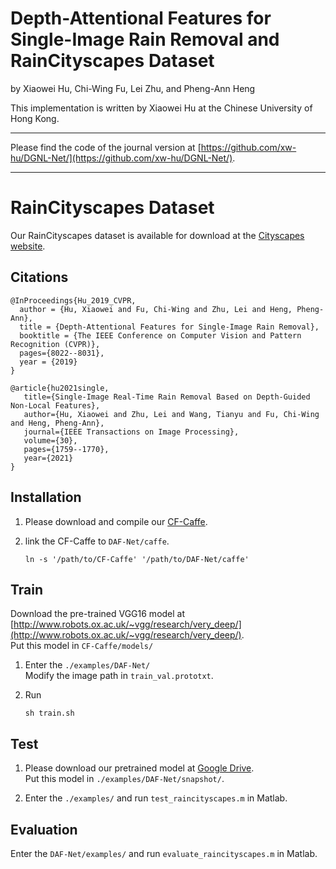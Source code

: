 # Depth-Attentional Features for Single-Image Rain Removal and RainCityscapes Dataset

by Xiaowei Hu, Chi-Wing Fu, Lei Zhu, and Pheng-Ann Heng

This implementation is written by Xiaowei Hu at the Chinese University of Hong Kong.

***

Please find the code of the journal version at [https://github.com/xw-hu/DGNL-Net/](https://github.com/xw-hu/DGNL-Net/).      

***

# RainCityscapes Dataset

Our RainCityscapes dataset is available for download at the [Cityscapes website](https://www.cityscapes-dataset.com/downloads/).

## Citations
```
@InProceedings{Hu_2019_CVPR,      
  author = {Hu, Xiaowei and Fu, Chi-Wing and Zhu, Lei and Heng, Pheng-Ann},      
  title = {Depth-Attentional Features for Single-Image Rain Removal},      
  booktitle = {The IEEE Conference on Computer Vision and Pattern Recognition (CVPR)},      
  pages={8022--8031},      
  year = {2019}      
}
```
```
@article{hu2021single,                    
   title={Single-Image Real-Time Rain Removal Based on Depth-Guided Non-Local Features},                
   author={Hu, Xiaowei and Zhu, Lei and Wang, Tianyu and Fu, Chi-Wing and Heng, Pheng-Ann},               
   journal={IEEE Transactions on Image Processing},              
   volume={30},                
   pages={1759--1770},            
   year={2021}         
}
```
      
## Installation

1. Please download and compile our [CF-Caffe](https://github.com/xw-hu/CF-Caffe).

2. link the CF-Caffe to `DAF-Net/caffe`.

    ```shell
    ln -s '/path/to/CF-Caffe' '/path/to/DAF-Net/caffe'
    ```
  
## Train

Download the pre-trained VGG16 model at [http://www.robots.ox.ac.uk/~vgg/research/very_deep/](http://www.robots.ox.ac.uk/~vgg/research/very_deep/).   
   Put this model in `CF-Caffe/models/`

1. Enter the `./examples/DAF-Net/`   
   Modify the image path in `train_val.prototxt`.

2. Run   
   ```shell
   sh train.sh
   ```


## Test   
1. Please download our pretrained model at [Google Drive](https://drive.google.com/open?id=1Tmo2GU6KXwKoGlY_Epy5cae9dApk5AdL).   
   Put this model in `./examples/DAF-Net/snapshot/`.

2. Enter the `./examples/` and run `test_raincityscapes.m` in Matlab. 



## Evaluation
 
Enter the `DAF-Net/examples/` and run `evaluate_raincityscapes.m` in Matlab. 

